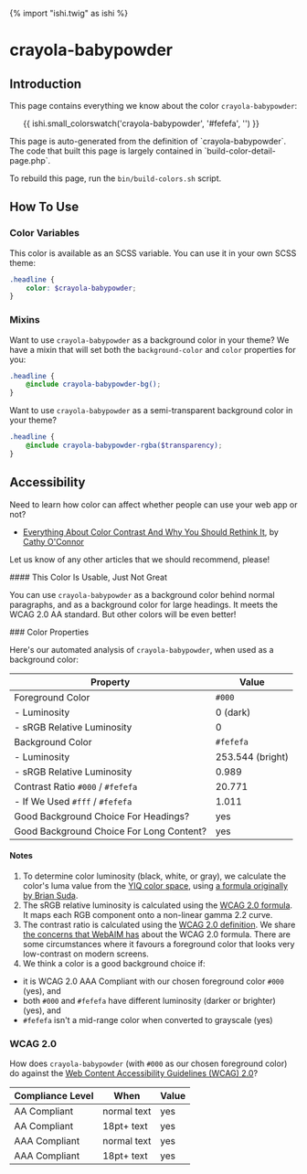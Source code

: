 {% import "ishi.twig" as ishi %}
# crayola-babypowder

## Introduction

This page contains everything we know about the color `crayola-babypowder`:

<div class="grid">
    <div class="cell">
        <div class="swatch">
            <ul>
                {{ ishi.small_colorswatch('crayola-babypowder', '#fefefa', '') }}
            </ul>
        </div>
    </div>
</div>

<div class="callout callout--info" markdown="1">
This page is auto-generated from the definition of `crayola-babypowder`. The code that built this page is largely contained in `build-color-detail-page.php`.

To rebuild this page, run the `bin/build-colors.sh` script.
</div>

## How To Use

### Color Variables

This color is available as an SCSS variable. You can use it in your own SCSS theme:

```scss
.headline {
    color: $crayola-babypowder;
}
```

### Mixins

Want to use `crayola-babypowder` as a background color in your theme? We have a mixin that will set both the `background-color` and `color` properties for you:

```scss
.headline {
    @include crayola-babypowder-bg();
}
```

Want to use `crayola-babypowder` as a semi-transparent background color in your theme?

```scss
.headline {
    @include crayola-babypowder-rgba($transparency);
}
```

## Accessibility

Need to learn how color can affect whether people can use your web app or not?

* [Everything About Color Contrast And Why You Should Rethink It](https://www.smashingmagazine.com/2014/10/color-contrast-tips-and-tools-for-accessibility/), by [Cathy O'Connor](http://www.twitter.com/cagocon)

Let us know of any other articles that we should recommend, please!
<div class="callout callout--warning" markdown="1">
#### This Color Is Usable, Just Not Great

You can use `crayola-babypowder` as a background color behind normal paragraphs, and as a background color for large headings. It meets the WCAG 2.0 AA standard. But other colors will be even better!
</div>
### Color Properties

Here's our automated analysis of `crayola-babypowder`, when used as a background color:

Property | Value
---------|------
Foreground Color | `#000`
- Luminosity | 0 (dark)
- sRGB Relative Luminosity | 0
Background Color | `#fefefa`
- Luminosity | 253.544 (bright)
- sRGB Relative Luminosity | 0.989
Contrast Ratio `#000` / `#fefefa` | 20.771
- If We Used `#fff` / `#fefefa` | 1.011
Good Background Choice For Headings? | yes
Good Background Choice For Long Content? | yes

#### Notes

1. To determine color luminosity (black, white, or gray), we calculate the color's luma value from the [YIQ color space](https://en.wikipedia.org/wiki/YIQ), using [a formula originally by Brian Suda](https://24ways.org/2010/calculating-color-contrast/).
1. The sRGB relative luminosity is calculated using the [WCAG 2.0 formula](https://www.w3.org/TR/WCAG20/#relativeluminancedef). It maps each RGB component onto a non-linear gamma 2.2 curve.
1. The contrast ratio is calculated using the [WCAG 2.0 definition](https://www.w3.org/TR/2008/REC-WCAG20-20081211/#contrast-ratiodef). We share [the concerns that WebAIM has](http://webaim.org/blog/wcag-2-1-feedback/) about the WCAG 2.0 formula. There are some circumstances where it favours a foreground color that looks very low-contrast on modern screens.
1. We think a color is a good background choice if:
  - it is WCAG 2.0 AAA Compliant with our chosen foreground color `#000` (yes), and
  - both `#000` and `#fefefa` have different luminosity (darker or brighter) (yes), and
  - `#fefefa` isn't a mid-range color when converted to grayscale (yes)

### WCAG 2.0

How does `crayola-babypowder` (with `#000` as our chosen foreground color) do against the [Web Content Accessibility Guidelines (WCAG) 2.0](https://www.w3.org/TR/WCAG20/)?

Compliance Level | When | Value
-----------------|------|------
AA Compliant | normal text | yes
AA Compliant | 18pt+ text | yes
AAA Compliant | normal text | yes
AAA Compliant | 18pt+ text | yes